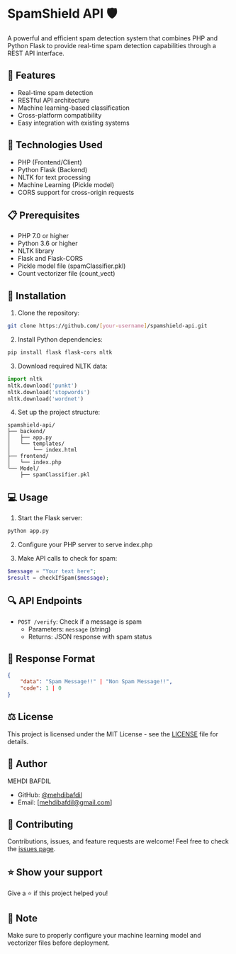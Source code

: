 # SpamShield API 🛡️

A powerful and efficient spam detection system that combines PHP and Python Flask to provide real-time spam detection capabilities through a REST API interface.

## 🌟 Features

- Real-time spam detection
- RESTful API architecture
- Machine learning-based classification
- Cross-platform compatibility
- Easy integration with existing systems

## 🔧 Technologies Used

- PHP (Frontend/Client)
- Python Flask (Backend)
- NLTK for text processing
- Machine Learning (Pickle model)
- CORS support for cross-origin requests

## 📋 Prerequisites

- PHP 7.0 or higher
- Python 3.6 or higher
- NLTK library
- Flask and Flask-CORS
- Pickle model file (spamClassifier.pkl)
- Count vectorizer file (count_vect)

## 🚀 Installation

1. Clone the repository:
```bash
git clone https://github.com/[your-username]/spamshield-api.git
```

2. Install Python dependencies:
```bash
pip install flask flask-cors nltk
```

3. Download required NLTK data:
```python
import nltk
nltk.download('punkt')
nltk.download('stopwords')
nltk.download('wordnet')
```

4. Set up the project structure:
```
spamshield-api/
├── backend/
│   ├── app.py
│   └── templates/
│       └── index.html
├── frontend/
│   └── index.php
└── Model/
    ├── spamClassifier.pkl
```

## 💻 Usage

1. Start the Flask server:
```bash
python app.py
```

2. Configure your PHP server to serve index.php

3. Make API calls to check for spam:
```php
$message = "Your text here";
$result = checkIfSpam($message);
```

## 🔍 API Endpoints

- `POST /verify`: Check if a message is spam
  - Parameters: `message` (string)
  - Returns: JSON response with spam status

## 📝 Response Format

```json
{
    "data": "Spam Message!!" | "Non Spam Message!!",
    "code": 1 | 0
}
```

## ⚖️ License

This project is licensed under the MIT License - see the [LICENSE](LICENSE) file for details.

## 👤 Author

MEHDI BAFDIL
- GitHub: [@mehdibafdil](https://github.com/mehdibafdil-dev)
- Email: [mehdibafdil@gmail.com]

## 🤝 Contributing

Contributions, issues, and feature requests are welcome! Feel free to check the [issues page](https://github.com/mehdibafdil-dev/spamshield-api/issues).

## ⭐ Show your support

Give a ⭐️ if this project helped you!

## 📝 Note

Make sure to properly configure your machine learning model and vectorizer files before deployment.
